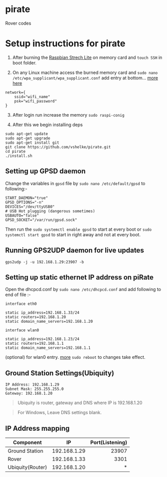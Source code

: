 # pirate
Rover codes 

# Setup instructions for pirate

1. After burning the [Raspbian Strech Lite](http://director.downloads.raspberrypi.org/raspbian_lite/images/raspbian_lite-2018-03-14/2018-03-13-raspbian-stretch-lite.zip) on memory card and ```touch SSH``` in boot folder.

2. On any Linux machine access the burned memory card and 
```sudo nano /etc/wpa_supplicant/wpa_supplicant.conf```
add entry at bottom... [more here](https://www.raspberrypi.org/documentation/configuration/wireless/wireless-cli.md)
```
network={
    ssid="wifi_name"
    psk="wifi_password"
}
```

3. After login run increase the memory ```sudo raspi-conig```

4. After this we begin installing deps
```
sudo apt-get update
sudo apt-get upgrade
sudo apt-get install git
git clone https://github.com/vshelke/pirate.git
cd pirate
./install.sh
```
## Setting up GPSD daemon
Change the variables in ```gpsd``` file by ```sudo nano /etc/default/gpsd``` to following:-
```
START_DAEMON="true"
GPSD_OPTIONS="-n"
DEVICES="/dev/ttyUSB0"
# USB Hot plugging (dangerous sometimes)
USBAUTO="false"
GPSD_SOCKET="/var/run/gpsd.sock"
```
Then run the ```sudo systemctl enable gpsd``` to start at every boot or ```sudo systemctl start gpsd``` to start in right away and not at every boot.

## Running GPS2UDP daemon for live updates

```
gps2udp -j -u 192.168.1.29:23907 -b
```

## Setting up static ethernet IP address on piRate

Open the dhcpcd.conf by ```sudo nano /etc/dhcpcd.conf``` and add following to end of file :-

```
interface eth0

static ip_address=192.168.1.33/24
static routers=192.168.1.20
static domain_name_servers=192.168.1.20

interface wlan0

static ip_address=192.168.1.23/24
static routers=192.168.1.1
static domain_name_servers=192.168.1.1
```
(optional) for wlan0 entry. [more](https://www.modmypi.com/blog/how-to-give-your-raspberry-pi-a-static-ip-address-update)
```sudo reboot``` to changes take effect.

## Ground Station Settings(Ubiquity)

```
IP Address: 192.168.1.29
Subnet Mask: 255.255.255.0
Gateway: 192.168.1.20
```
> Ubiquity is router, gateway and DNS where IP is 192.168.1.20

> For Windows, Leave DNS settings blank.

## IP Address mapping

| Component       | IP            | Port(Listening)  |
| ----------------|:-------------:| -----:|
| Ground Station  | 192.168.1.29  | 23907 |
| Rover           | 192.168.1.33  | 3301  |
| Ubiquity(Router)| 192.168.1.20  | *     |
